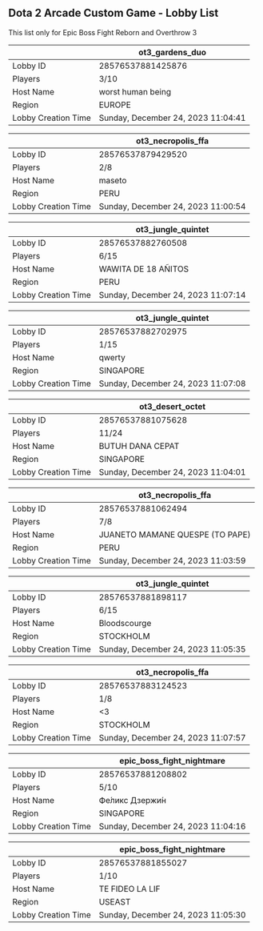 ## Dota 2 Arcade Custom Game - Lobby List

This list only for Epic Boss Fight Reborn and Overthrow 3

|  | ot3_gardens_duo |
| ------ | ------ |
| Lobby ID | 28576537881425876 |
| Players | 3/10 |
| Host Name | worst human being |
| Region | EUROPE |
| Lobby Creation Time | Sunday, December 24, 2023 11:04:41 |


|  | ot3_necropolis_ffa |
| ------ | ------ |
| Lobby ID | 28576537879429520 |
| Players | 2/8 |
| Host Name | maseto |
| Region | PERU |
| Lobby Creation Time | Sunday, December 24, 2023 11:00:54 |


|  | ot3_jungle_quintet |
| ------ | ------ |
| Lobby ID | 28576537882760508 |
| Players | 6/15 |
| Host Name | WAWITA DE 18 AÑITOS |
| Region | PERU |
| Lobby Creation Time | Sunday, December 24, 2023 11:07:14 |


|  | ot3_jungle_quintet |
| ------ | ------ |
| Lobby ID | 28576537882702975 |
| Players | 1/15 |
| Host Name | qwerty |
| Region | SINGAPORE |
| Lobby Creation Time | Sunday, December 24, 2023 11:07:08 |


|  | ot3_desert_octet |
| ------ | ------ |
| Lobby ID | 28576537881075628 |
| Players | 11/24 |
| Host Name | BUTUH DANA CEPAT |
| Region | SINGAPORE |
| Lobby Creation Time | Sunday, December 24, 2023 11:04:01 |


|  | ot3_necropolis_ffa |
| ------ | ------ |
| Lobby ID | 28576537881062494 |
| Players | 7/8 |
| Host Name | JUANETO MAMANE QUESPE (TO PAPE) |
| Region | PERU |
| Lobby Creation Time | Sunday, December 24, 2023 11:03:59 |


|  | ot3_jungle_quintet |
| ------ | ------ |
| Lobby ID | 28576537881898117 |
| Players | 6/15 |
| Host Name | Bloodscourge |
| Region | STOCKHOLM |
| Lobby Creation Time | Sunday, December 24, 2023 11:05:35 |


|  | ot3_necropolis_ffa |
| ------ | ------ |
| Lobby ID | 28576537883124523 |
| Players | 1/8 |
| Host Name | <3 |
| Region | STOCKHOLM |
| Lobby Creation Time | Sunday, December 24, 2023 11:07:57 |


|  | epic_boss_fight_nightmare |
| ------ | ------ |
| Lobby ID | 28576537881208802 |
| Players | 5/10 |
| Host Name | Фе́ликс  Дзержи́н |
| Region | SINGAPORE |
| Lobby Creation Time | Sunday, December 24, 2023 11:04:16 |


|  | epic_boss_fight_nightmare |
| ------ | ------ |
| Lobby ID | 28576537881855027 |
| Players | 1/10 |
| Host Name | TE FIDEO LA LIF |
| Region | USEAST |
| Lobby Creation Time | Sunday, December 24, 2023 11:05:30 |


